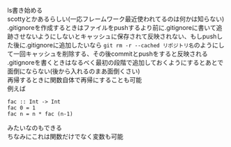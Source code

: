 ls書き始める  
scottyとかあるらしい(一応フレームワーク最近使われてるのは何かは知らない)  
.gitignoreを作成するときはファイルをpushするより前に.gitignoreに書いて追跡させないようにしないとキャッシュに保存されて反映されない、もしpushした後に.gitignoreに追加したいなら `git rm -r --cached リポジトリ名`のようにして一回キャッシュを削除する、その後commitとpushをすると反映される  
.gitignoreを書くときはなるべく最初の段階で追加しておくようにするとあとで面倒にならない(後から入れるのまあ面倒くさい)  
再帰するときに関数自体で再帰にすることも可能  
例えば  
```
fac :: Int -> Int
fac 0 = 1
fac n = n * fac (n-1)
```
みたいなのもできる  
ちなみにこれは関数だけでなく変数も可能  
